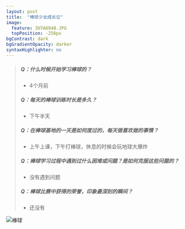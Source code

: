 ```yaml
---
layout: post
title:  "棒球少女成长记"
image:
  feature: 3U7A6948.JPG
  topPosition: -256px
bgContrast: dark
bgGradientOpacity: darker
syntaxHighlighter: no
---
```



> ##### Q：什么时候开始学习棒球的？
> - 4个月前
> ##### Q：每天的棒球训练时长是多久？
> - 下午半天
> ##### Q：在棒球基地的一天是如何度过的，每天做喜欢做的事情？
> -  上午上课，下午打棒球，休息的时候会玩地球大爆炸
> ##### Q：棒球学习过程中遇到过什么困难或问题？是如何克服这些问题的？
> - 没有遇到问题
> ##### Q：棒球比赛中获得的荣誉，印象最深刻的瞬间？
> - 还没有

![棒球](../assets/images/3U7A1875.JPG)  



<div class="img img--fullContainer img--14xLeading" style="background-image: url({{ site.baseurl_posts_img }}3U7A6948.JPG);"></div>


